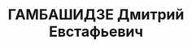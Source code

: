 ---
title: ГАМБАШИДЗЕ Дмитрий Евстафьевич
description: "Род. в 1889, г. Кутаиси. Род занятий: до ареста - юристконсульт Лечсанупра\
  \ и Лимантреста. \n  Осужден Тройкой при НКВД ГССР 13.12.1937. Мера наказания: расстрел\
  \ с конфискацией личного имущества. Дата расстрела: 22.12.1937"
---